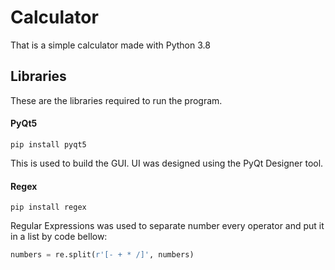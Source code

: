 # Calculator
 That is a simple calculator made with Python 3.8
 
 ## Libraries
  These are the libraries required to run the program.
 #### PyQt5
  ```
  pip install pyqt5
  ```
  This is used to build the GUI.
  UI was designed using the PyQt Designer tool.
 #### Regex
  ```
  pip install regex
  ```
  Regular Expressions was used to separate number every operator and put it in a list by code bellow:
  ```python
  numbers = re.split(r'[- + * /]', numbers)
  ```

